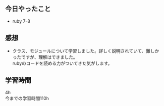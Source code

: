 ## 今日やったこと
- ruby 7-8

## 感想
- クラス、モジュールについて学習しました。詳しく説明されていて、難しかったですが、理解はできました。  
rubyのコードを読める力がついてきた気がします。

## 学習時間
4h  
今までの学習時間110h
